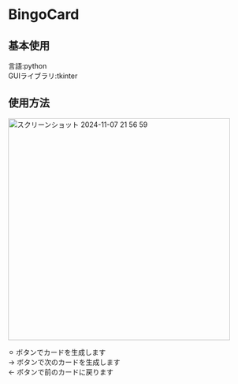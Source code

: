 # BingoCard
## 基本使用
言語:python  
GUIライブラリ:tkinter

## 使用方法
<img width="450" alt="スクリーンショット 2024-11-07 21 56 59" src="https://github.com/user-attachments/assets/43658081-fce2-4699-95b0-35426e8c5e8e">

⚪︎ ボタンでカードを生成します  
→ ボタンで次のカードを生成します  
← ボタンで前のカードに戻ります
